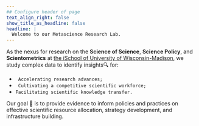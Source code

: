 ```yaml
---
## Configure header of page
text_align_right: false
show_title_as_headline: false
headline: |
  Welcome to our Metascience Research Lab.
---
```


<!-- this is a subheadline -->
As the nexus for research on the **Science of Science**, **Science Policy**, and **Scientometrics** at [the iSchool of University of Wisconsin-Madison](https://ischool.wisc.edu/), we study complex data to identify insights:mag: for:



* ` Accelerating research advances;`
* ` Cultivating a competitive scientific workforce;`
* ` Facilitating scientific knowledge transfer. `


Our goal :dart: is to provide evidence to inform policies and practices on effective scientific resource allocation, strategy development, and infrastructure building.